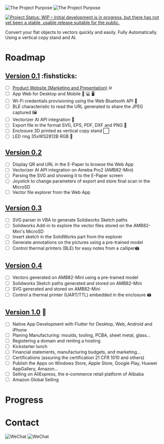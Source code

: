 ![The Project Purpose](https://raw.githubusercontent.com/ajsb85/vane.ai/main/press/projectpurpose-dark.png#gh-dark-mode-only)
![The Project Purpose](https://raw.githubusercontent.com/ajsb85/vane.ai/main/press/projectpurpose-light.png#gh-light-mode-only)

[![Project Status: WIP – Initial development is in progress, but there has not yet been a stable, usable release suitable for the public.](https://www.repostatus.org/badges/latest/wip.svg)](https://www.repostatus.org/#wip)

Convert your flat objects to vectors quickly and easily. Fully Automatically. Using a vertical copy stand and AI.

# Roadmap

## [Version 0.1](https://github.com/ajsb85/vane.ai/milestone/1) :fishsticks:

- [ ] [Product Website (Marketing and Presentation)](https://github.com/ajsb85/vane.ai/issues/3) :globe_with_meridians: 
- [ ] App Web for Desktop and Mobile :iphone: :computer: :desktop_computer: 
- [ ] Wi-Fi credentials provisioning using the Web Bluetooth API :blue_heart:
- [ ] BLE characteristic to read the URL generated to share the JPEG captured :framed_picture:
- [ ] Vectorizer AI API integration :robot:
- [ ] Export file in the format SVG, EPS, PDF, DXF and PNG :floppy_disk: 
- [ ] Enclosure 3D printed as vertical copy stand :white_large_square: 
- [ ] LED ring 35xWS2812B RGB :flashlight: 

## [Version 0.2](https://github.com/ajsb85/vane.ai/milestone/2)
- [ ] Display QR and URL in the E-Paper to browse the Web App
- [ ] Vectorizer AI API integration on Ameba Pro2 (AMB82-Mini)
- [ ] Parsing the SVG and showing it to the E-Paper screen
- [ ] Joystick to change parameters of export and store final scan in the MicroSD
- [ ] Vector file explorer from the Web App

## [Version 0.3](https://github.com/ajsb85/vane.ai/milestone/3)
- [ ] SVG parser in VBA to generate Solidworks Sketch paths
- [ ] Solidworks Add-in to explore the vector files stored on the AMB82-Mini's MicroSD
- [ ] Insert sketch in the SolidWorks part from the explorer
- [ ] Generate annotations on the pictures using a pre-trained model
- [ ] Control thermal printers (BLE) for easy notes from a calliper:printer: 

## [Version 0.4](https://github.com/ajsb85/vane.ai/milestone/4)
- [ ] Vectors generated on AMB82-Mini using a pre-trained model
- [ ] Solidworks Sketch paths generated and stored on AMB82-Mini
- [ ] SVG generated and stored on AMB82-Mini
- [ ] Control a thermal printer (UART/TTL) embedded in the enclosure :printer: 

## [Version 1.0](https://github.com/ajsb85/vane.ai/milestone/5) :tada: 
- [ ] Native App Development with Flutter for Desktop, Web, Android and iPhone
- [ ] Planing Manufacturing: moulds, tooling, PCBA, sheet metal, glass...
- [ ] Registering a domain and renting a hosting
- [ ] Kickstarter lunch
- [ ] Financial statements, manufacturing budgets, and marketing...
- [ ] Certifications (assuring the certification 21 CFR 1010 and others)
- [ ] Publish the Apps on Windows Store, Apple Store, Google Play, Huawei AppGallery, Amazon...
- [ ] Selling on AliExpress, the e-commerce retail platform of Alibaba
- [ ] Amazon Global Selling

# Progress 

# Contact

![WeChat](https://raw.githubusercontent.com/ajsb85/vane.ai/main/press/contact-dark.png#gh-dark-mode-only)
![WeChat](https://raw.githubusercontent.com/ajsb85/vane.ai/main/press/contact-light.png#gh-light-mode-only)
